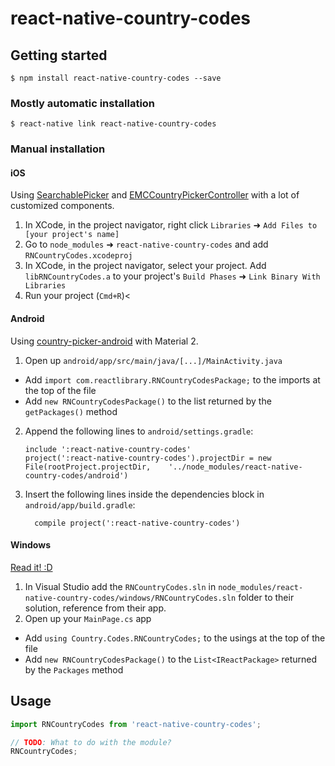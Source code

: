 
# react-native-country-codes

## Getting started

`$ npm install react-native-country-codes --save`

### Mostly automatic installation

`$ react-native link react-native-country-codes`

### Manual installation


#### iOS

Using [SearchablePicker](https://github.com/adamhongmy/SearchablePicker) and [EMCCountryPickerController](https://github.com/emcrisostomo/EMCCountryPickerController) with a lot of customized components.

1. In XCode, in the project navigator, right click `Libraries` ➜ `Add Files to [your project's name]`
2. Go to `node_modules` ➜ `react-native-country-codes` and add `RNCountryCodes.xcodeproj`
3. In XCode, in the project navigator, select your project. Add `libRNCountryCodes.a` to your project's `Build Phases` ➜ `Link Binary With Libraries`
4. Run your project (`Cmd+R`)<

#### Android

Using [country-picker-android](https://github.com/adamhongmy/SearchablePicker) with Material 2.

1. Open up `android/app/src/main/java/[...]/MainActivity.java`
  - Add `import com.reactlibrary.RNCountryCodesPackage;` to the imports at the top of the file
  - Add `new RNCountryCodesPackage()` to the list returned by the `getPackages()` method
2. Append the following lines to `android/settings.gradle`:
  	```
  	include ':react-native-country-codes'
  	project(':react-native-country-codes').projectDir = new File(rootProject.projectDir, 	'../node_modules/react-native-country-codes/android')
  	```
3. Insert the following lines inside the dependencies block in `android/app/build.gradle`:
  	```
      compile project(':react-native-country-codes')
  	```

#### Windows
[Read it! :D](https://github.com/ReactWindows/react-native)

1. In Visual Studio add the `RNCountryCodes.sln` in `node_modules/react-native-country-codes/windows/RNCountryCodes.sln` folder to their solution, reference from their app.
2. Open up your `MainPage.cs` app
  - Add `using Country.Codes.RNCountryCodes;` to the usings at the top of the file
  - Add `new RNCountryCodesPackage()` to the `List<IReactPackage>` returned by the `Packages` method


## Usage
```javascript
import RNCountryCodes from 'react-native-country-codes';

// TODO: What to do with the module?
RNCountryCodes;
```
  